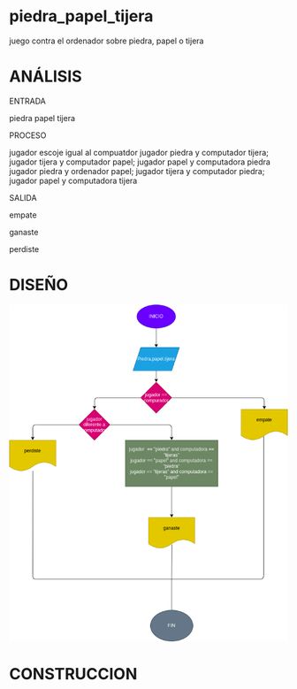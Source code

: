 # piedra_papel_tijera
juego contra el ordenador sobre piedra, papel o tijera

# ANÁLISIS
ENTRADA

piedra
papel
tijera

PROCESO

jugador escoje igual al compuatdor
jugador piedra y computador tijera; jugador tijera y computador papel; jugador papel y computadora piedra
jugador piedra y ordenador papel; jugador tijera y computador piedra; jugador papel y computadora tijera

SALIDA

empate

ganaste

perdiste

# DISEÑO

![Diagrama de flujo](diagrama.png "diagrama de flujo")

# CONSTRUCCION